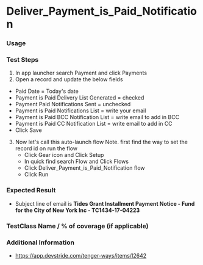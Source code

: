 # Deliver_Payment_is_Paid_Notification

### Usage

### Test Steps
 1. In app launcher search Payment and click Payments
 2. Open a record and update the below fields
 - Paid Date = Today's date
 - Payment is Paid Delivery List Generated = checked
 - Payment Paid Notifications Sent = unchecked
 - Payment is Paid Notifications List = write your email
 - Payment is Paid BCC Notification List = write email to add in BCC
 - Payment is Paid CC Notification List = write email to add in CC
 - Click Save

 3. Now let's call this auto-launch flow
    Note. first find the way to set the record id on run the flow
    - Click Gear icon and Click Setup
    - In quick find search Flow and Click Flows
    - Click Deliver_Payment_is_Paid_Notification flow
    - Click Run

### Expected Result
- Subject line of email is **Tides Grant Installment Payment Notice - Fund for the City of New York Inc - TC1434-17-04223**

### TestClass Name / % of coverage (if applicable)
 
### Additional Information
- https://app.devstride.com/tenger-ways/items/I2642

